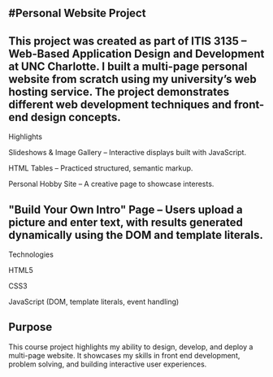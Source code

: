 #Personal Website Project
---
This project was created as part of ITIS 3135 – Web-Based Application Design and Development at UNC Charlotte. I built a multi-page personal website from scratch using my university’s web hosting service. The project demonstrates different web development techniques and front-end design concepts.
---
Highlights

Slideshows & Image Gallery – Interactive displays built with JavaScript.

HTML Tables – Practiced structured, semantic markup.

Personal Hobby Site – A creative page to showcase interests.

"Build Your Own Intro" Page – Users upload a picture and enter text, with results generated dynamically using the DOM and template literals.
---
Technologies

HTML5

CSS3

JavaScript (DOM, template literals, event handling)

Purpose
---
This course project highlights my ability to design, develop, and deploy a multi-page website. It showcases my skills in front end development, problem solving, and building interactive user experiences.
